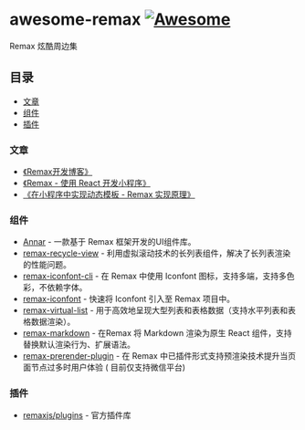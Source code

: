 # awesome-remax [![Awesome](https://awesome.re/badge.svg)](https://awesome.re)

Remax 炫酷周边集

## 目录

- [文章](#文章)
- [组件](#组件)
- [插件](#插件)

### 文章

- [《Remax开发博客》](https://www.zhihu.com/column/remaxjs)
- [《Remax - 使用 React 开发小程序》](https://www.yuque.com/seeconf/2020/qsytho)
- [《在小程序中实现动态模板 - Remax 实现原理》](https://zhuanlan.zhihu.com/p/91300119)

### 组件

- [Annar](https://annasearl.github.io/annar/) - 一款基于 Remax 框架开发的UI组件库。
- [remax-recycle-view](https://github.com/remaxjs/remax-recycle-view) - 利用虚拟滚动技术的长列表组件，解决了长列表渲染的性能问题。
- [remax-iconfont-cli](https://github.com/iconfont-cli/remax-iconfont-cli) - 在 Remax 中使用 Iconfont 图标，支持多端，支持多色彩，不依赖字体。
- [remax-iconfont](https://github.com/IronLu233/remax-iconfont) - 快速将 Iconfont 引入至 Remax 项目中。
- [remax-virtual-list](https://github.com/dominicleo/remax-virtual-list) - 用于高效地呈现大型列表和表格数据（支持水平列表和表格数据渲染）。
- [remax-markdown](https://github.com/sylingd/remax-markdown) - 在Remax 将 Markdown 渲染为原生 React 组件，支持替换默认渲染行为、扩展语法。
- [remax-prerender-plugin](https://github.com/lee88688/remax-prerender-plugin) - 在 Remax 中已插件形式支持预渲染技术提升当页面节点过多时用户体验 (
  目前仅支持微信平台)

### 插件

- [remaxjs/plugins](https://github.com/remaxjs/plugins) - 官方插件库
